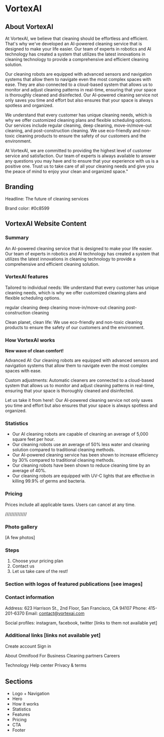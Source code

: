 # VortexAI

## About VortexAI

At VortexAI, we believe that cleaning should be effortless and efficient. That's why we've developed an AI-powered cleaning service that is designed to make your life easier. Our team of experts in robotics and AI technology has created a system that utilizes the latest innovations in cleaning technology to provide a comprehensive and efficient cleaning solution.

Our cleaning robots are equipped with advanced sensors and navigation systems that allow them to navigate even the most complex spaces with ease. They are also connected to a cloud-based system that allows us to monitor and adjust cleaning patterns in real-time, ensuring that your space is thoroughly cleaned and disinfected. Our AI-powered cleaning service not only saves you time and effort but also ensures that your space is always spotless and organized.

We understand that every customer has unique cleaning needs, which is why we offer customized cleaning plans and flexible scheduling options. Our services include regular cleaning, deep cleaning, move-in/move-out cleaning, and post-construction cleaning. We use eco-friendly and non-toxic cleaning products to ensure the safety of our customers and the environment.

At VortexAI, we are committed to providing the highest level of customer service and satisfaction. Our team of experts is always available to answer any questions you may have and to ensure that your experience with us is a positive one. Trust us to take care of all your cleaning needs and give you the peace of mind to enjoy your clean and organized space."

## Branding

Headline: The future of cleaning services

Brand color: #0c8599

## VortexAI Website Content

### Summary

An AI-powered cleaning service that is designed to make your life easier. Our team of experts in robotics and AI technology has created a system that utilizes the latest innovations in cleaning technology to provide a comprehensive and efficient cleaning solution.

### VortexAI features

Tailored to individual needs: We understand that every customer has unique cleaning needs, which is why we offer customized cleaning plans and flexible scheduling options.

regular cleaning
deep cleaning
move-in/move-out cleaning
post-construction cleaning

Clean planet, clean life: We use eco-friendly and non-toxic cleaning products to ensure the safety of our customers and the environment.

### How VortexAI works

**New wave of clean comfort!**

Advanced AI: Our cleaning robots are equipped with advanced sensors and navigation systems that allow them to navigate even the most complex spaces with ease.

Custom adjustments: Automatic cleaners are connected to a cloud-based system that allows us to monitor and adjust cleaning patterns in real-time, ensuring that your space is thoroughly cleaned and disinfected.

Let us take it from here!: Our AI-powered cleaning service not only saves you time and effort but also ensures that your space is always spotless and organized.

### Statistics

- Our AI cleaning robots are capable of cleaning an average of 5,000 square feet per hour.
- Our cleaning robots use an average of 50% less water and cleaning solution compared to traditional cleaning methods.
- Our AI-powered cleaning service has been shown to increase efficiency by 30% compared to traditional cleaning methods.
- Our cleaning robots have been shown to reduce cleaning time by an average of 40%.
- Our cleaning robots are equipped with UV-C lights that are effective in killing 99.9% of germs and bacteria.

### Pricing

Prices include all applicable taxes. Users can cancel at any time.

//////////////

### Photo gallery

[A few photos]

### Steps

1. Choose your pricing plan
2. Contact us
3. Let us take care of the rest!

### Section with logos of featured publications [see images]

### Contact information

Address: 623 Harrison St., 2nd Floor, San Francisco, CA 94107
Phone: 415-201-6370
Email: contact@vortexai.com

Social profiles: instagram, facebook, twitter [links to them not available yet]

### Additional links [links not available yet]

Create account
Sign in

About Omnifood
For Business
Cleaning partners
Careers

Technology
Help center
Privacy & terms

######

## Sections

- Logo + Navigation
- Hero
- How it works
- Statistics
- Features
- Pricing
- CTA
- Footer
